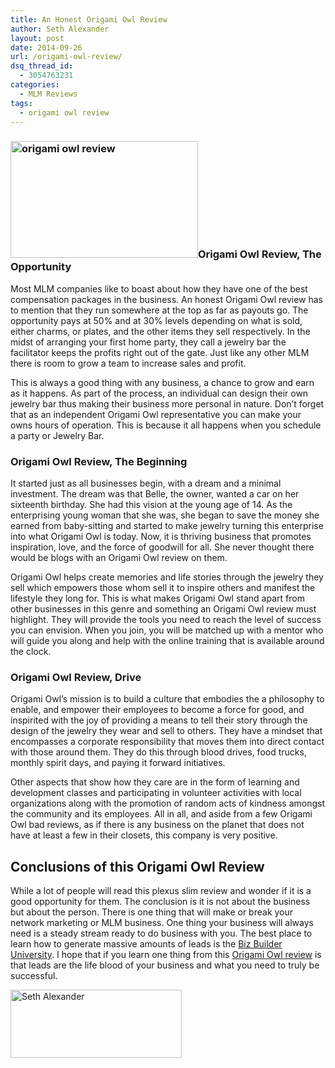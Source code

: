 ```yaml
---
title: An Honest Origami Owl Review
author: Seth Alexander
layout: post
date: 2014-09-26
url: /origami-owl-review/
dsq_thread_id:
  - 3054763231
categories:
  - MLM Reviews
tags:
  - origami owl review
---
```

### [<img class="alignleft size-medium wp-image-1516" src="http://sethaalexander.com/wp-content/uploads/2014/09/origami-owl-review-300x187.jpg" alt="origami owl review" width="300" height="187" />][1]Origami Owl Review, The Opportunity

Most MLM companies like to boast about how they have one of the best compensation packages in the business. An honest Origami Owl review has to mention that they run somewhere at the top as far as payouts go. The opportunity pays at 50% and at 30% levels depending on what is sold, either charms, or plates, and the other items they sell respectively. In the midst of arranging your first home party, they call a jewelry bar the facilitator keeps the profits right out of the gate. Just like any other MLM there is room to grow a team to increase sales and profit.

This is always a good thing with any business, a chance to grow and earn as it happens. As part of the process, an individual can design their own jewelry bar thus making their business more personal in nature. Don’t forget that as an independent Origami Owl representative you can make your owns hours of operation. This is because it all happens when you schedule a party or Jewelry Bar.

### Origami Owl Review, The Beginning

It started just as all businesses begin, with a dream and a minimal investment. The dream was that Belle, the owner, wanted a car on her sixteenth birthday. She had this vision at the young age of 14. As the enterprising young woman that she was, she began to save the money she earned from baby-sitting and started to make jewelry turning this enterprise into what Origami Owl is today. Now, it is thriving business that promotes inspiration, love, and the force of goodwill for all. She never thought there would be blogs with an Origami Owl review on them.

Origami Owl helps create memories and life stories through the jewelry they sell which empowers those whom sell it to inspire others and manifest the lifestyle they long for. This is what makes Origami Owl stand apart from other businesses in this genre and something an Origami Owl review must highlight. They will provide the tools you need to reach the level of success you can envision. When you join, you will be matched up with a mentor who will guide you along and help with the online training that is available around the clock.

### Origami Owl Review, Drive

Origami Owl’s mission is to build a culture that embodies the a philosophy to enable, and empower their employees to become a force for good, and inspirited with the joy of providing a means to tell their story through the design of the jewelry they wear and sell to others. They have a mindset that encompasses a corporate responsibility that moves them into direct contact with those around them. They do this through blood drives, food trucks, monthly spirit days, and paying it forward initiatives.

Other aspects that show how they care are in the form of learning and development classes and participating in volunteer activities with local organizations along with the promotion of random acts of kindness amongst the community and its employees. All in all, and aside from a few Origami Owl bad reviews, as if there is any business on the planet that does not have at least a few in their closets, this company is very positive.

## Conclusions of this Origami Owl Review

While a lot of people will read this plexus slim review and wonder if it is a good opportunity for them. The conclusion is it is not about the business but about the person. There is one thing that will make or break your network marketing or MLM business. One thing your business will always need is a steady stream ready to do business with you. The best place to learn how to generate massive amounts of leads is the [Biz Builder University][2]. I hope that if you learn one thing from this [Origami Owl review][2] is that leads are the life blood of your business and what you need to truly be successful.

[<img class="alignleft size-full wp-image-602" src="http://sethaalexander.com/wp-content/uploads/2012/09/signature.png" alt="Seth Alexander" width="274" height="109" />][3]

 [1]: http://sethaalexander.com/wp-content/uploads/2014/09/origami-owl-review.jpg
 [2]: http://sethalexander.bizbuilderuniversity.com/?t=saa-origami-owl-review
 [3]: http://sethaalexander.com/about-seth/ "Bio"